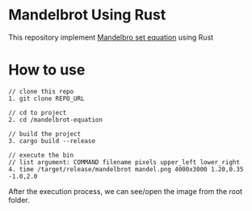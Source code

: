 # Mandelbrot Using Rust

This repository implement [Mandelbro set equation](<https://simple.wikipedia.org/wiki/Mandelbrot_set#:~:text=The%20Mandelbrot%20set%20can%20be,positive%20integer%20(natural%20number).>) using Rust

# How to use

```
// clone this repo
1. git clone REPO_URL

// cd to project
2. cd /mandelbrot-equation

// build the project
3. cargo build --release

// execute the bin
// list argument: COMMAND filename pixels upper_left lower_right
4. time /target/release/mandelbrot mandel.png 4000x3000 1.20,0.35 -1.0,2.0
```

After the execution process, we can see/open the image from the root folder.
